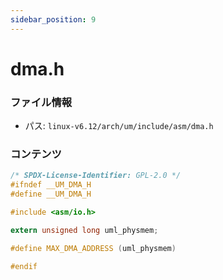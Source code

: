```yaml
---
sidebar_position: 9
---
```

# dma.h

### ファイル情報

- パス: `linux-v6.12/arch/um/include/asm/dma.h`

### コンテンツ

```h
/* SPDX-License-Identifier: GPL-2.0 */
#ifndef __UM_DMA_H
#define __UM_DMA_H

#include <asm/io.h>

extern unsigned long uml_physmem;

#define MAX_DMA_ADDRESS (uml_physmem)

#endif

```
